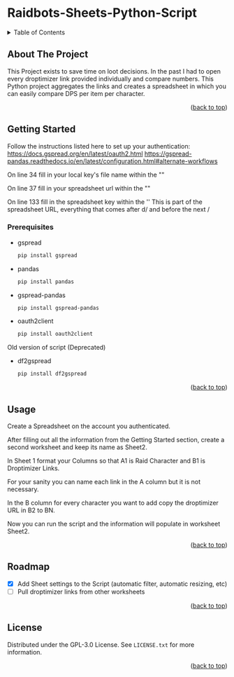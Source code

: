 # Raidbots-Sheets-Python-Script
<a name="readme-top"></a>

<!-- TABLE OF CONTENTS -->
<details>
  <summary>Table of Contents</summary>
  <ol>
    <li>
      <a href="#about-the-project">About The Project</a>
    </li>
    <li>
      <a href="#getting-started">Getting Started</a>
      <ul>
        <li><a href="#prerequisites">Prerequisites</a></li>
      </ul>
    </li>
    <li><a href="#usage">Usage</a></li>
	<li><a href="#roadmap">Roadmap</a></li>
    <li><a href="#license">License</a></li>
  </ol>
</details>


<!-- ABOUT THE PROJECT -->
## About The Project

This Project exists to save time on loot decisions. In the past I had to open every droptimizer link provided individually and compare numbers. This Python project aggregates the links and creates a spreadsheet in which you can easily compare DPS per item per character.


<p align="right">(<a href="#readme-top">back to top</a>)</p>

<!-- GETTING STARTED -->
## Getting Started

Follow the instructions listed here to set up your authentication:
https://docs.gspread.org/en/latest/oauth2.html
https://gspread-pandas.readthedocs.io/en/latest/configuration.html#alternate-workflows

On line 34 fill in your local key's file name within the ""

On line 37 fill in your spreadsheet url within the ""

On line 133 fill in the spreadsheet key within the ''
This is part of the spreadsheet URL, everything that comes after d/ and before the next /

### Prerequisites

* gspread
  ```sh
  pip install gspread
  ```

* pandas
  ```sh
  pip install pandas
  ```

* gspread-pandas
  ```sh
  pip install gspread-pandas
  ```

* oauth2client
  ```sh
  pip install oauth2client
  ```

Old version of script (Deprecated)
* df2gspread
  ```sh
  pip install df2gspread
  ``` 
  
<p align="right">(<a href="#readme-top">back to top</a>)</p>
  
<!-- USAGE EXAMPLES -->
## Usage

Create a Spreadsheet on the account you authenticated.

After filling out all the information from the Getting Started section, create a second worksheet and keep its name as Sheet2.

In Sheet 1 format your Columns so that A1 is Raid Character and B1 is Droptimizer Links.

For your sanity you can name each link in the A column but it is not necessary.

In the B column for every character you want to add copy the droptimizer URL in B2 to BN.

Now you can run the script and the information will populate in worksheet Sheet2.

<p align="right">(<a href="#readme-top">back to top</a>)</p>

<!-- ROADMAP -->
## Roadmap

- [x] Add Sheet settings to the Script (automatic filter, automatic resizing, etc)
- [ ] Pull droptimizer links from other worksheets

<p align="right">(<a href="#readme-top">back to top</a>)</p>

<!-- LICENSE -->
## License

Distributed under the GPL-3.0 License. See `LICENSE.txt` for more information.

<p align="right">(<a href="#readme-top">back to top</a>)</p>